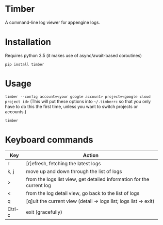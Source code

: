 # Timber

 A command-line log viewer for appengine logs.

# Installation

Requires python 3.5 (it makes use of async/await-based coroutines)

`pip install timber`

# Usage

`timber --config account=<your google account> project=<google cloud project id>`
(This will put these options into `~/.timberrc` so that you only have to do
this the first time, unless you want to switch projects or accounts.)

`timber`

# Keyboard commands
| Key     |  Action                                                                 |
|---------|-------------------------------------------------------------------------|
| r       | [r]efresh, fetching the latest logs                                     |
| k, j    | move up and down through the list of logs                               |
| >       | from the logs list view, get detailed information for the current log   |
| <       | from the log detail view, go back to the list of logs                   |
| q       | [q]uit the current view (detail -> logs list; logs list -> exit)        |
| Ctrl-c  | exit (gracefully)                                                       |


